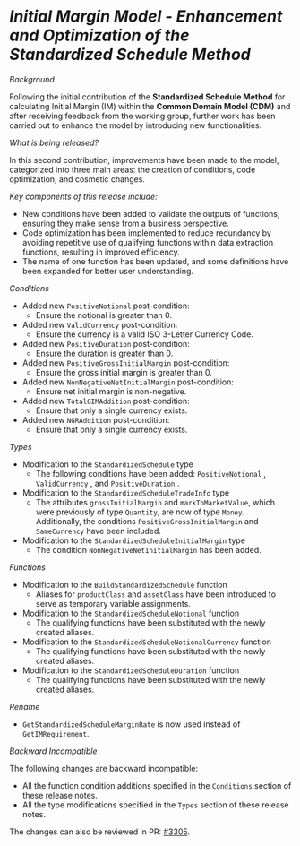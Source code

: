 # *Initial Margin Model - Enhancement and Optimization of the Standardized Schedule Method*

_Background_

Following the initial contribution of the **Standardized Schedule Method** for calculating Initial Margin (IM) within the **Common Domain Model (CDM)** and after receiving feedback from the working group, further work has been carried out to enhance the model by introducing new functionalities.

_What is being released?_

In this second contribution, improvements have been made to the model, categorized into three main areas: the creation of conditions, code optimization, and cosmetic changes.

_Key components of this release include:_
  - New conditions have been added to validate the outputs of functions, ensuring they make sense from a business perspective.
  - Code optimization has been implemented to reduce redundancy by avoiding repetitive use of qualifying functions within data extraction functions, resulting in improved efficiency.
  - The name of one function has been updated, and some definitions have been expanded for better user understanding.

_Conditions_
  - Added new `PositiveNotional` post-condition:
    - Ensure the notional is greater than 0.
  - Added new `ValidCurrency` post-condition:
    - Ensure the currency is a valid ISO 3-Letter Currency Code.
  - Added new `PositiveDuration` post-condition:
    - Ensure the duration is greater than 0.
  - Added new `PositiveGrossInitialMargin` post-condition:
    - Ensure the gross initial margin is greater than 0.
  - Added new `NonNegativeNetInitialMargin` post-condition:
    - Ensure net initial margin is non-negative.
  - Added new `TotalGIMAddition` post-condition:
    - Ensure that only a single currency exists.
  - Added new `NGRAddition` post-condition:
    - Ensure that only a single currency exists.

_Types_
  - Modification to the `StandardizedSchedule` type
    - The following conditions have been added: `PositiveNotional` , `ValidCurrency` , and `PositiveDuration` .
  - Modification to the `StandardizedScheduleTradeInfo` type
    - The attributes `grossInitialMargin` and `markToMarketValue`, which were previously of type `Quantity`, are now of type `Money`. Additionally, the conditions `PositiveGrossInitialMargin` and `SameCurrency` have been included.
  - Modification to the `StandardizedScheduleInitialMargin` type
    - The condition `NonNegativeNetInitialMargin` has been added.

_Functions_
  - Modification to the `BuildStandardizedSchedule` function
    - Aliases for `productClass` and `assetClass` have been introduced to serve as temporary variable assignments.
  - Modification to the `StandardizedScheduleNotional` function
    - The qualifying functions have been substituted with the newly created aliases.
  - Modification to the `StandardizedScheduleNotionalCurrency` function
    - The qualifying functions have been substituted with the newly created aliases.
  - Modification to the `StandardizedScheduleDuration` function
    - The qualifying functions have been substituted with the newly created aliases.

_Rename_
  - `GetStandardizedScheduleMarginRate` is now used instead of `GetIMRequirement`. 

_Backward Incompatible_

The following changes are backward incompatible:

- All the function condition additions specified in the `Conditions` section of these release notes.
- All the type modifications specified in the `Types` section of these release notes.

The changes can also be reviewed in PR: [#3305](https://github.com/finos/common-domain-model/pull/3305).
